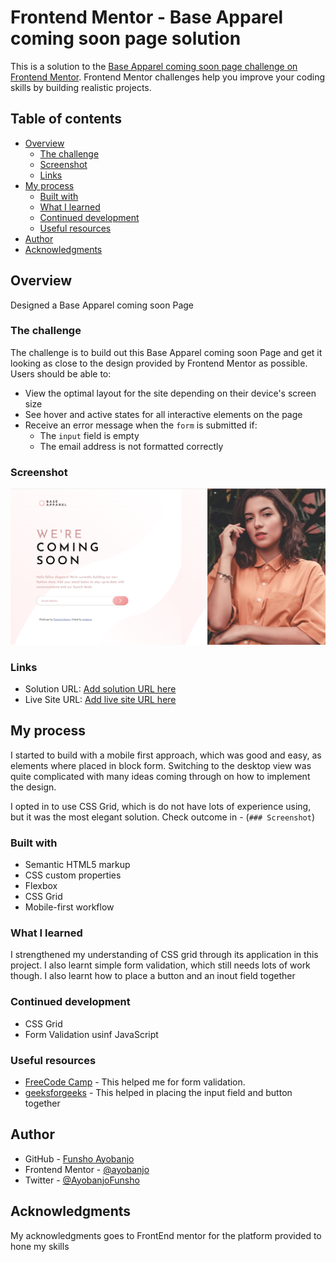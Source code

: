 # Frontend Mentor - Base Apparel coming soon page solution

This is a solution to the [Base Apparel coming soon page challenge on Frontend Mentor](https://www.frontendmentor.io/challenges/base-apparel-coming-soon-page-5d46b47f8db8a7063f9331a0). Frontend Mentor challenges help you improve your coding skills by building realistic projects.

## Table of contents

- [Overview](#overview)
  - [The challenge](#the-challenge)
  - [Screenshot](#screenshot)
  - [Links](#links)
- [My process](#my-process)
  - [Built with](#built-with)
  - [What I learned](#what-i-learned)
  - [Continued development](#continued-development)
  - [Useful resources](#useful-resources)
- [Author](#author)
- [Acknowledgments](#acknowledgments)

## Overview

Designed a Base Apparel coming soon Page

### The challenge

The challenge is to build out this Base Apparel coming soon Page and get it looking as close to the design provided by Frontend Mentor as possible.
Users should be able to:

- View the optimal layout for the site depending on their device's screen size
- See hover and active states for all interactive elements on the page
- Receive an error message when the `form` is submitted if:
  - The `input` field is empty
  - The email address is not formatted correctly

### Screenshot

![](./Screenshots/desktop.png)

### Links

- Solution URL: [Add solution URL here](https://github.com/ayobanjo/frontend_mentor-3)
- Live Site URL: [Add live site URL here](https://ayobanjo.github.io/frontend_mentor-3/)

## My process

I started to build with a mobile first approach, which was good and easy, as elements where placed in block form. Switching to the desktop view was quite complicated with many ideas coming through on how to implement the design.

I opted in to use CSS Grid, which is do not have lots of experience using, but it was the most elegant solution. Check outcome in - (`### Screenshot`)

### Built with

- Semantic HTML5 markup
- CSS custom properties
- Flexbox
- CSS Grid
- Mobile-first workflow

### What I learned

I strengthened my understanding of CSS grid through its application in this project. I also learnt simple form validation, which still needs lots of work though.
I also learnt how to place a button and an inout field together

### Continued development

- CSS Grid
- Form Validation usinf JavaScript

### Useful resources

- [FreeCode Camp](https://www.freecodecamp.org/news/form-validation-with-html5-and-javascript/) - This helped me for form validation.
- [geeksforgeeks](https://www.geeksforgeeks.org/how-to-put-a-responsive-clear-button-inside-html-input-text-field/) - This helped in placing the input field and button together

## Author

- GitHub - [Funsho Ayobanjo](https://github.com/ayobanjo)
- Frontend Mentor - [@ayobanjo](https://www.frontendmentor.io/profile/ayobanjo)
- Twitter - [@AyobanjoFunsho](https://www.twitter.com/ayobanjofunsho)

## Acknowledgments

My acknowledgments goes to FrontEnd mentor for the platform provided to hone my skills
